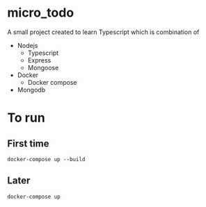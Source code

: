# micro_todo

A small project created to learn Typescript which is combination of

- Nodejs
  - Typescript
  - Express
  - Mongoose
- Docker
  - Docker compose
- Mongodb

# To run

## First time

    docker-compose up --build

## Later

    docker-compose up
